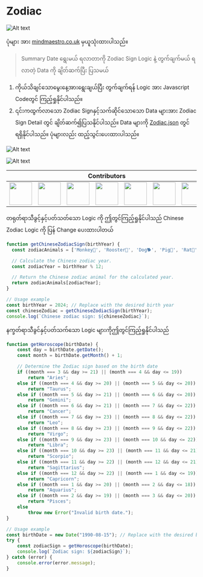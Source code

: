 # Zodiac


![Alt text](https://github.com/sannlynnhtun-coding/Zodiac/blob/main/wallpaper.jpg)

ပုံများ အား [mindmaestro.co.uk](https://www.mindmaestro.co.uk/zodiac-art) မှယူသုံးထားပါသည်။

> Summary
Date ရွေးမယ် ရလာတာကို Zodiac Sign Logic နဲ့ တွက်ချက်မယ် ရလာတဲ့ Data ကို ချိတ်ဆက်ပြီး ပြသမယ်

1. ကိုယ်သိချင်သောမွေးနေ့အားရွေးချယ်ပြီး တွက်ချက်ရန် Logic အား Javascript Codeတွင် ကြည့်ရှုနိုင်ပါသည်။
2. ၎င်းကထွက်လာသော Zodiac Signနှင့်သက်ဆိုင်သောသော Data များအား Zodiac Sign Detail တွင် ချိတ်ဆက်၍ပြသနိုင်ပါသည်။ Data များကို [Zodiac.json](https://github.com/sannlynnhtun-coding/Zodiac/blob/main/Zodiac.json) တွင်ရရှိနိုင်ပါသည်။ ပုံများလည်း ထည့်သွင်းပေးထားပါသည်။

![Alt text](https://github.com/sannlynnhtun-coding/Zodiac/blob/main/ZodiacFlow1.png)

![Alt text](https://github.com/sannlynnhtun-coding/Zodiac/blob/main/ZodiacFlow2.png)

<table>
 <thead>
  <tr>
   <th colspan="11">Contributors</th>
  </tr>
 </thead>
    <tbody>
        <tr>
            <td><a href="https://github.com/sannlynnhtun-coding"><img src="https://github.com/sannlynnhtun-coding.png" width="60px;"/></a></td>
            <td><a href="https://github.com/OatSoeKhant-Coding"><img src="https://github.com/OatSoeKhant-Coding.png" width="60px;"/></a></td>
            <td><a href="https://github.com/Rasunon-Soare"><img src="https://github.com/Rasunon-Soare.png" width="60px;"/></a></td>
            <td><a href="https://github.com/dabria2004"><img src="https://github.com/dabria2004.png" width="60px;"/></a></td>
            <td><a href="https://github.com/mgchit-coding"><img src="https://github.com/mgchit-coding.png" width="60px;"/></a></td>
            <td><a href="https://github.com/myatphonekhant-developer"><img src="https://github.com/myatphonekhant-developer.png" width="60px;"/></a></td>
            <td><a href="https://github.com/MyatPhoneThant"><img src="https://github.com/MyatPhoneThant.png" width="60px;"/></a></td>
        </tr>
    </tbody>
</table>

တရုတ်ရာသီခွင့်နှင့်ပတ်သတ်သော Logic ကို ဤတွင်ကြည့်ရှုနိုင်ပါသည်
Chinese Zodiac Logic ကို ပြန် Change ပေးထားပါတယ်
```javascript
function getChineseZodiacSign(birthYear) {
  const zodiacAnimals = ['Monkey🐒', 'Rooster🐓', 'Dog🐕', 'Pig🐖', 'Rat🐀', 'Ox🐂', 'Tiger🐅', 'Rabbit🐇', 'Dragon🐉', 'Snake🐍', 'Horse🐎', 'Sheep🐑'];

  // Calculate the Chinese zodiac year.
  const zodiacYear = birthYear % 12;

  // Return the Chinese zodiac animal for the calculated year.
  return zodiacAnimals[zodiacYear];
}

// Usage example
const birthYear = 2024; // Replace with the desired birth year
const chineseZodiac = getChineseZodiacSign(birthYear);
console.log(`Chinese zodiac sign: ${chineseZodiac}`);
```
နက္ခတ်ရာသီခွင်နှင့်ပတ်သက်သော Logic များကိုဤတွင်ကြည့်ရှုနိုင်ပါသည်
```javascript
function getHoroscope(birthDate) {
    const day = birthDate.getDate();
    const month = birthDate.getMonth() + 1;

    // Determine the Zodiac sign based on the birth date
    if ((month === 3 && day >= 21) || (month === 4 && day <= 19))
        return "Aries";
    else if ((month === 4 && day >= 20) || (month === 5 && day <= 20))
        return "Taurus";
    else if ((month === 5 && day >= 21) || (month === 6 && day <= 20))
        return "Gemini";
    else if ((month === 6 && day >= 21) || (month === 7 && day <= 22))
        return "Cancer";
    else if ((month === 7 && day >= 23) || (month === 8 && day <= 22))
        return "Leo";
    else if ((month === 8 && day >= 23) || (month === 9 && day <= 22))
        return "Virgo";
    else if ((month === 9 && day >= 23) || (month === 10 && day <= 22))
        return "Libra";
    else if ((month === 10 && day >= 23) || (month === 11 && day <= 21))
        return "Scorpio";
    else if ((month === 11 && day >= 22) || (month === 12 && day <= 21))
        return "Sagittarius";
    else if ((month === 12 && day >= 22) || (month === 1 && day <= 19))
        return "Capricorn";
    else if ((month === 1 && day >= 20) || (month === 2 && day <= 18))
        return "Aquarius";
    else if ((month === 2 && day >= 19) || (month === 3 && day <= 20))
        return "Pisces";
    else
        throw new Error("Invalid birth date.");
}

// Usage example
const birthDate = new Date("1990-08-15"); // Replace with the desired birth date
try {
    const zodiacSign = getHoroscope(birthDate);
    console.log(`Zodiac sign: ${zodiacSign}`);
} catch (error) {
    console.error(error.message);
}
```

